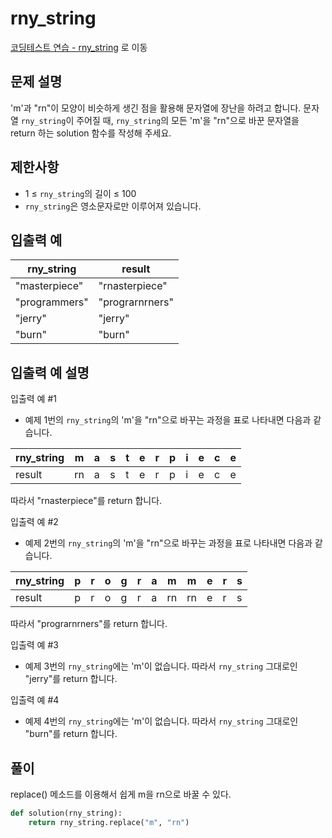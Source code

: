 # rny_string

[코딩테스트 연습 - rny_string][1] 로 이동

## 문제 설명

'm'과 "rn"이 모양이 비슷하게 생긴 점을 활용해 문자열에 장난을 하려고 합니다. 문자열 `rny_string`이 주어질 때, `rny_string`의 모든 'm'을 "rn"으로 바꾼 문자열을 return 하는 solution 함수를 작성해 주세요.

## 제한사항

- 1 ≤ `rny_string`의 길이 ≤ 100
- `rny_string`은 영소문자로만 이루어져 있습니다.

## 입출력 예

| rny_string    | result          |
| ------------- | --------------- |
| "masterpiece" | "rnasterpiece"  |
| "programmers" | "prograrnrners" |
| "jerry"       | "jerry"         |
| "burn"        | "burn"          |

## 입출력 예 설명

입출력 예 #1

- 예제 1번의 `rny_string`의 'm'을 "rn"으로 바꾸는 과정을 표로 나타내면 다음과 같습니다.

| rny_string | m   | a   | s   | t   | e   | r   | p   | i   | e   | c   | e   |
| ---------- | --- | --- | --- | --- | --- | --- | --- | --- | --- | --- | --- |
| result     | rn  | a   | s   | t   | e   | r   | p   | i   | e   | c   | e   |

따라서 "rnasterpiece"를 return 합니다.

입출력 예 #2

- 예제 2번의 `rny_string`의 'm'을 "rn"으로 바꾸는 과정을 표로 나타내면 다음과 같습니다.

| rny_string | p   | r   | o   | g   | r   | a   | m   | m   | e   | r   | s   |
| ---------- | --- | --- | --- | --- | --- | --- | --- | --- | --- | --- | --- |
| result     | p   | r   | o   | g   | r   | a   | rn  | rn  | e   | r   | s   |

따라서 "prograrnrners"를 return 합니다.

입출력 예 #3

- 예제 3번의 `rny_string`에는 'm'이 없습니다. 따라서 `rny_string` 그대로인 "jerry"를 return 합니다.

입출력 예 #4

- 예제 4번의 `rny_string`에는 'm'이 없습니다. 따라서 `rny_string` 그대로인 "burn"를 return 합니다.

## 풀이

replace() 메소드를 이용해서 쉽게 m을 rn으로 바꿀 수 있다.

```python
def solution(rny_string):
    return rny_string.replace("m", "rn")
```

[1]: https://school.programmers.co.kr/learn/challenges/training?order=acceptance_desc&languages=python3&page=2
